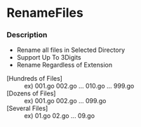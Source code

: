 # RenameFiles

### Description
* Rename all files in Selected Directory
* Support Up To 3Digits
* Rename Regardless of Extension

<dl>
  <dt>[Hundreds of Files]</dt>
  <dd>ex) 001.go 002.go ... 010.go ... 999.go</dd>
  <dt>[Dozens of Files]</dt>
  <dd> ex) 001.go 002.go ... 099.go</dd>
  <dt>[Several Files]</dt>
  <dd>ex) 01.go 02.go ... 09.go</dd>
</dl>
